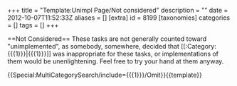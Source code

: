 +++
title = "Template:Unimpl Page/Not considered"
description = ""
date = 2012-10-07T11:52:33Z
aliases = []
[extra]
id = 8199
[taxonomies]
categories = []
tags = []
+++

==Not Considered==
These tasks are not generally counted toward "unimplemented", as somebody, somewhere, decided that [[:Category:{{{1}}}|{{{1}}}]] was inappropriate for these tasks, or implementations of them would be unenlightening.  Feel free to try your hand at them anyway.

{{Special:MultiCategorySearch/include={{{1}}}/Omit}}<noinclude>{{template}}</noinclude>
